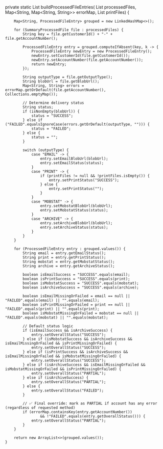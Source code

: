 private static List<ProcessedFileEntry> buildProcessedFileEntries(
            List<SummaryProcessedFile> processedFiles,
            Map<String, Map<String, String>> errorMap,
            List<PrintFile> printFiles) {

        Map<String, ProcessedFileEntry> grouped = new LinkedHashMap<>();

        for (SummaryProcessedFile file : processedFiles) {
            String key = file.getCustomerId() + "-" + file.getAccountNumber();

            ProcessedFileEntry entry = grouped.computeIfAbsent(key, k -> {
                ProcessedFileEntry newEntry = new ProcessedFileEntry();
                newEntry.setCustomerId(file.getCustomerId());
                newEntry.setAccountNumber(file.getAccountNumber());
                return newEntry;
            });

            String outputType = file.getOutputType();
            String blobUrl = file.getBlobUrl();
            Map<String, String> errors = errorMap.getOrDefault(file.getAccountNumber(), Collections.emptyMap());

            // Determine delivery status
            String status;
            if (isNonEmpty(blobUrl)) {
                status = "SUCCESS";
            } else if ("FAILED".equalsIgnoreCase(errors.getOrDefault(outputType, ""))) {
                status = "FAILED";
            } else {
                status = "";
            }

            switch (outputType) {
                case "EMAIL" -> {
                    entry.setEmailBlobUrl(blobUrl);
                    entry.setEmailStatus(status);
                }
                case "PRINT" -> {
                    if (printFiles != null && !printFiles.isEmpty()) {
                        entry.setPrintStatus("SUCCESS");
                    } else {
                        entry.setPrintStatus("");
                    }
                }
                case "MOBSTAT" -> {
                    entry.setMobstatBlobUrl(blobUrl);
                    entry.setMobstatStatus(status);
                }
                case "ARCHIVE" -> {
                    entry.setArchiveBlobUrl(blobUrl);
                    entry.setArchiveStatus(status);
                }
            }
        }

        for (ProcessedFileEntry entry : grouped.values()) {
            String email = entry.getEmailStatus();
            String print = entry.getPrintStatus();
            String mobstat = entry.getMobstatStatus();
            String archive = entry.getArchiveStatus();

            boolean isEmailSuccess = "SUCCESS".equals(email);
            boolean isPrintSuccess = "SUCCESS".equals(print);
            boolean isMobstatSuccess = "SUCCESS".equals(mobstat);
            boolean isArchiveSuccess = "SUCCESS".equals(archive);

            boolean isEmailMissingOrFailed = email == null || "FAILED".equals(email) || "".equals(email);
            boolean isPrintMissingOrFailed = print == null || "FAILED".equals(print) || "".equals(print);
            boolean isMobstatMissingOrFailed = mobstat == null || "FAILED".equals(mobstat) || "".equals(mobstat);

            // Default status logic
            if (isEmailSuccess && isArchiveSuccess) {
                entry.setOverallStatus("SUCCESS");
            } else if (isMobstatSuccess && isArchiveSuccess && isEmailMissingOrFailed && isPrintMissingOrFailed) {
                entry.setOverallStatus("SUCCESS");
            } else if (isPrintSuccess && isArchiveSuccess && isEmailMissingOrFailed && isMobstatMissingOrFailed) {
                entry.setOverallStatus("SUCCESS");
            } else if (isArchiveSuccess && isEmailMissingOrFailed && isMobstatMissingOrFailed && isPrintMissingOrFailed) {
                entry.setOverallStatus("PARTIAL");
            } else if (isArchiveSuccess) {
                entry.setOverallStatus("PARTIAL");
            } else {
                entry.setOverallStatus("FAILED");
            }

            // ✅ Final override: mark as PARTIAL if account has any error (regardless of requested method)
            if (errorMap.containsKey(entry.getAccountNumber())
                    && !"FAILED".equals(entry.getOverallStatus())) {
                entry.setOverallStatus("PARTIAL");
            }
        }

        return new ArrayList<>(grouped.values());
    }
